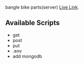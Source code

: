 bangle bike parts(server) [Live Link](https://bike-parts-5e55f.web.app/).

## Available Scripts

- get
- post
- put
- .env
- add mongodb

